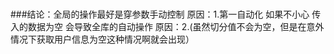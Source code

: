 ###
###结论：全局的操作最好是穿参数手动控制
原因：1.第一自动化 如果不小心 传入的数据为空 会导致全库的自动操作
原因：2.(虽然切分值不会为空，但是在意外情况下获取用户信息为空这种情况啊就会出现）